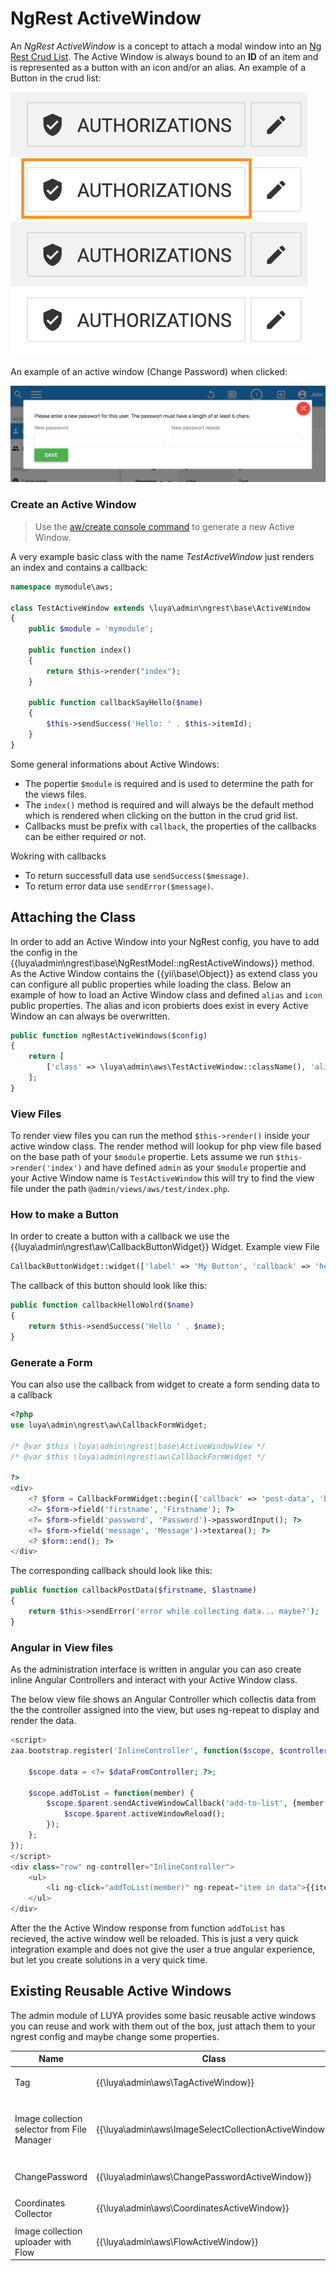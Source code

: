 # NgRest ActiveWindow

An *NgRest ActiveWindow* is a concept to attach a modal window into an [Ng Rest Crud List](ngrest-concept.md). The Active Window is always bound to an **ID** of an item and is represented as a button with an icon and/or an alias. An example of a Button in the crud list:

![button](https://raw.githubusercontent.com/luyadev/luya/master/docs/guide/img/aw_button.png "Active Window Button")

An example of an active window (Change Password) when clicked:

![overlay-window](https://raw.githubusercontent.com/luyadev/luya/master/docs/guide/img/aw_window.png "Active Window Overlay")

### Create an Active Window

> Use the [aw/create console command](luya-console.md) to generate a new Active Window.

A very example basic class with the name *TestActiveWindow* just renders an index and contains a callback:

```php
namespace mymodule\aws;

class TestActiveWindow extends \luya\admin\ngrest\base\ActiveWindow
{
    public $module = 'mymodule';
    
    public function index()
    {
        return $this->render("index");
    }
    
    public function callbackSayHello($name)
    {
        $this->sendSuccess('Hello: ' . $this->itemId);
    }
}
```

Some general informations about Active Windows:

+ The popertie `$module` is required and is used to determine the path for the views files.
+ The `index()` method is required and will always be the default method which is rendered when clicking on the button in the crud grid list.
+ Callbacks must be prefix with `callback`, the properties of the callbacks can be either required or not.

Wokring with callbacks

+ To return successfull data use `sendSuccess($message)`.
+ To return error data use `sendError($message)`.

## Attaching the Class

In order to add an Active Window into your NgRest config, you have to add the config in the {{luya\admin\ngrest\base\NgRestModel::ngRestActiveWindows}} method. As the Active Window contains the {{yii\base\Object}} as extend class you can configure all public properties while loading the class. Below an example of how to load an Active Window class and defined `alias` and `icon` public properties. The alias and icon probierts does exist in every Active Window an can always be overwritten.

```php
public function ngRestActiveWindows($config)
{
    return [
        ['class' => \luya\admin\aws\TestActiveWindow::className(), 'alias' => 'My Window Alias', 'icon' => 'extension'],
    ];
}
```

### View Files

To render view files you can run the method `$this->render()` inside your active window class. The render method will lookup for php view file based on the base path of your `$module` propertie. Lets assume we run `$this->render('index')` and have defined `admin` as your `$module` propertie and your Active Window name is `TestActiveWindow` this will try to find the view file under the path `@admin/views/aws/test/index.php`. 

### How to make a Button

In order to create a button with a callback we use the {{luya\admin\ngrest\aw\CallbackButtonWidget}} Widget. Example view File

```php
CallbackButtonWidget::widget(['label' => 'My Button', 'callback' => 'hello-world', 'params' => ['name' => 'John Doe']]);
```

The callback of this button should look like this:

```php
public function callbackHelloWolrd($name)
{
    return $this->sendSuccess('Hello ' . $name);
}
```

### Generate a Form

You can also use the callback from widget to create a form sending data to a callback

```php
<?php
use luya\admin\ngrest\aw\CallbackFormWidget;

/* @var $this \luya\admin\ngrest\base\ActiveWindowView */
/* @var $this \luya\admin\ngrest\aw\CallbackFormWidget */ 

?>
<div>
    <? $form = CallbackFormWidget::begin(['callback' => 'post-data', 'buttonValue' => 'Submit']); ?>
    <?= $form->field('firstname', 'Firstname'); ?>
    <?= $form->field('password', 'Password')->passwordInput(); ?>
    <?= $form->field('message', 'Message')->textarea(); ?>
    <? $form::end(); ?>
</div>
```

The corresponding callback should look like this:

```php
public function callbackPostData($firstname, $lastname)
{
    return $this->sendError('error while collecting data... maybe?');
}
```

### Angular in View files

As the administration interface is written in angular you can aso create inline Angular Controllers and interact with your Active Window class.

The below view file shows an Angular Controller which collectis data from the the controller assigned into the view, but uses ng-repeat to display and render the data.

```php
<script>
zaa.bootstrap.register('InlineController', function($scope, $controller) {

	$scope.data = <?= $dataFromController; ?>;

	$scope.addToList = function(member) {
		$scope.$parent.sendActiveWindowCallback('add-to-list', {member:member}).then(function(response) {
			$scope.$parent.activeWindowReload();
		});
	};
});
</script>
<div class="row" ng-controller="InlineController">
	<ul>
		<li ng-click="addToList(member)" ng-repeat="item in data">{{item.name}}</li>
	</ul>
</div>
```

After the the Active Window response from function `addToList` has recieved, the active window well be reloaded. This is just a very quick integration example and does not give the user a true angular experience, but let you create solutions in a very quick time.

## Existing Reusable Active Windows

The admin module of LUYA provides some basic reusable active windows you can reuse and work with them out of the box, just attach them to your ngrest config and maybe change some properties.

|Name   |Class |Public Properties
|--     |--     |--
|Tag    |{{\luya\admin\aws\TagActiveWindow}}|<ul><li>$tableName</li></ul>
|Image collection selector from File Manager|{{\luya\admin\aws\ImageSelectCollectionActiveWindow}}|<ul><li>$refTableName</li><li>$imageIdFieldName</li><li>$refFieldName</li></ul>
|ChangePassword|{{\luya\admin\aws\ChangePasswordActiveWindow}}|<ul><li>$className</li></ul>
|Coordinates Collector|{{\luya\admin\aws\CoordinatesActiveWindow}}|<ul><li>$ampsApikey</li></ul>
|Image collection uploader with Flow|{{\luya\admin\aws\FlowActiveWindow}}|<ul><li>$modelClass</li></ul>
